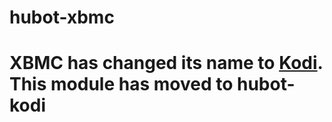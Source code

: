 hubot-xbmc
==========

# XBMC has changed its name to [Kodi](http://kodi.tv/). This module has moved to hubot-kodi
